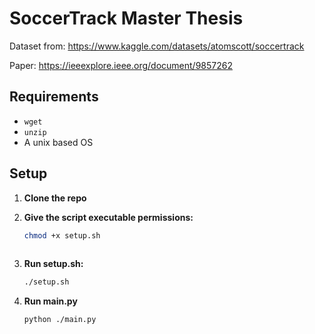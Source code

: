# SoccerTrack Master Thesis

Dataset from: https://www.kaggle.com/datasets/atomscott/soccertrack

Paper: https://ieeexplore.ieee.org/document/9857262

## Requirements

- `wget`
- `unzip`
- A unix based OS

## Setup

1. **Clone the repo**

2. **Give the script executable permissions:**

    ```bash
    chmod +x setup.sh
  
3. **Run setup.sh:**
    
    ```bash
    ./setup.sh

4. **Run main.py**

    ```bash
    python ./main.py
